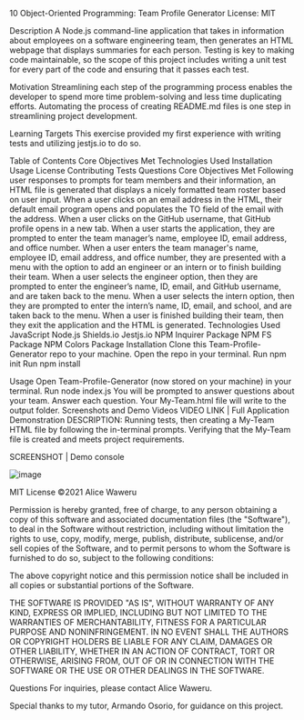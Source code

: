 10 Object-Oriented Programming: Team Profile Generator
License: MIT

Description
A Node.js command-line application that takes in information about employees on a software engineering team, then generates an HTML webpage that displays summaries for each person. Testing is key to making code maintainable, so the scope of this project includes writing a unit test for every part of the code and ensuring that it passes each test.

Motivation
Streamlining each step of the programming process enables the developer to spend more time problem-solving and less time duplicating efforts. Automating the process of creating README.md files is one step in streamlining project development.

Learning Targets
This exercise provided my first experience with writing tests and utilizing jestjs.io to do so.

Table of Contents
Core Objectives Met
Technologies Used
Installation
Usage
License
Contributing
Tests
Questions
Core Objectives Met
Following user responses to prompts for team members and their information, an HTML file is generated that displays a nicely formatted team roster based on user input.
When a user clicks on an email address in the HTML, their default email program opens and populates the TO field of the email with the address.
When a user clicks on the GitHub username, that GitHub profile opens in a new tab.
When a user starts the application, they are prompted to enter the team manager’s name, employee ID, email address, and office number.
When a user enters the team manager's name, employee ID, email address, and office number, they are presented with a menu with the option to add an engineer or an intern or to finish building their team.
When a user selects the engineer option, then they are prompted to enter the engineer’s name, ID, email, and GitHub username, and are taken back to the menu.
When a user selects the intern option, then they are prompted to enter the intern’s name, ID, email, and school, and are taken back to the menu.
When a user is finished building their team, then they exit the application and the HTML is generated.
Technologies Used
JavaScript
Node.js
Shields.io
Jestjs.io
NPM Inquirer Package
NPM FS Package
NPM Colors Package
Installation
Clone this Team-Profile-Generator repo to your machine.
Open the repo in your terminal.
Run npm init
Run npm install

Usage
Open Team-Profile-Generator (now stored on your machine) in your terminal.
Run node index.js
You will be prompted to answer questions about your team. Answer each question.
Your My-Team.html file will write to the output folder.
Screenshots and Demo Videos
VIDEO LINK | Full Application Demonstration
DESCRIPTION: Running tests, then creating a My-Team HTML file by following the in-terminal prompts. Verifying that the My-Team file is created and meets project requirements.

SCREENSHOT | Demo console

![image](https://user-images.githubusercontent.com/80792502/123052080-467cec00-d3b7-11eb-98ab-adac1a78d980.png)

MIT License
©2021 Alice Waweru

Permission is hereby granted, free of charge, to any person obtaining a copy of this software and associated documentation files (the "Software"), to deal in the Software without restriction, including without limitation the rights to use, copy, modify, merge, publish, distribute, sublicense, and/or sell copies of the Software, and to permit persons to whom the Software is furnished to do so, subject to the following conditions:

The above copyright notice and this permission notice shall be included in all copies or substantial portions of the Software.

THE SOFTWARE IS PROVIDED "AS IS", WITHOUT WARRANTY OF ANY KIND, EXPRESS OR IMPLIED, INCLUDING BUT NOT LIMITED TO THE WARRANTIES OF MERCHANTABILITY, FITNESS FOR A PARTICULAR PURPOSE AND NONINFRINGEMENT. IN NO EVENT SHALL THE AUTHORS OR COPYRIGHT HOLDERS BE LIABLE FOR ANY CLAIM, DAMAGES OR OTHER LIABILITY, WHETHER IN AN ACTION OF CONTRACT, TORT OR OTHERWISE, ARISING FROM, OUT OF OR IN CONNECTION WITH THE SOFTWARE OR THE USE OR OTHER DEALINGS IN THE SOFTWARE.

Questions
For inquiries, please contact Alice Waweru.

Special thanks to my tutor, Armando Osorio, for guidance on this project.
